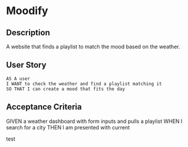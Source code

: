 # Moodify
 
 
## Description
A website that finds a playlist to match the mood based on the weather. 

## User Story
```
AS A user
I WANT to check the weather and find a playlist matching it
SO THAT I can create a mood that fits the day
```

## Acceptance Criteria

GIVEN a weather dashboard with form inputs and pulls a playlist
WHEN I search for a city
THEN I am presented with current

test